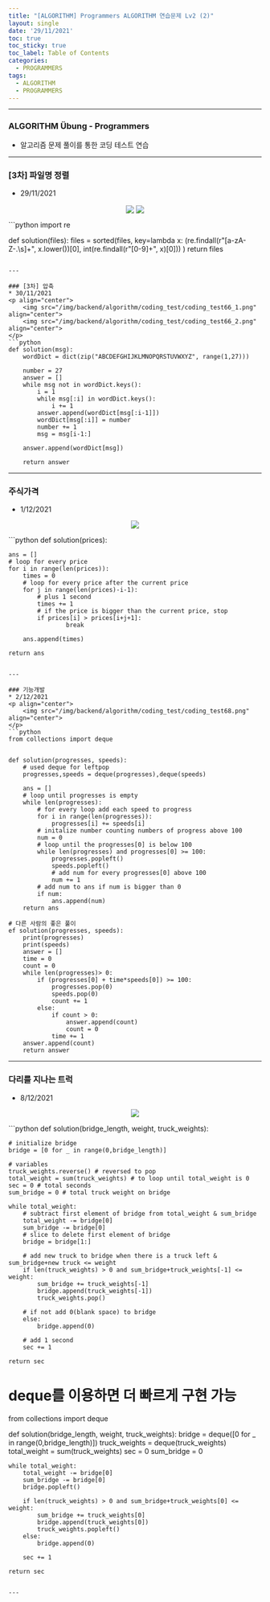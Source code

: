 ```yaml
---
title: "[ALGORITHM] Programmers ALGORITHM 연습문제 Lv2 (2)"
layout: single
date: '29/11/2021'
toc: true
toc_sticky: true
toc_label: Table of Contents
categories:
  - PROGRAMMERS
tags:
  - ALGORITHM
  - PROGRAMMERS
---
```


---
### ALGORITHM Übung - Programmers
* 알고리즘 문제 풀이를 통한 코딩 테스트 연습

---

### [3차] 파일명 정렬
* 29/11/2021
<p align="center">
    <img src="/img/backend/algorithm/coding_test/coding_test65_1.png" align="center">
    <img src="/img/backend/algorithm/coding_test/coding_test65_2.png" align="center">
</p>
```python
import re

def solution(files):
    files = sorted(files, key=lambda x:
                                (re.findall(r"[a-zA-Z-.\s]+", x.lower())[0],
                                int(re.findall(r"[0-9]+", x)[0]))
                   )
    return files
```

---

### [3차] 압축
* 30/11/2021
<p align="center">
    <img src="/img/backend/algorithm/coding_test/coding_test66_1.png" align="center">
    <img src="/img/backend/algorithm/coding_test/coding_test66_2.png" align="center">
</p>
```python
def solution(msg):
    wordDict = dict(zip("ABCDEFGHIJKLMNOPQRSTUVWXYZ", range(1,27)))

    number = 27
    answer = []
    while msg not in wordDict.keys():
        i = 1
        while msg[:i] in wordDict.keys():
            i += 1
        answer.append(wordDict[msg[:i-1]])
        wordDict[msg[:i]] = number
        number += 1
        msg = msg[i-1:]

    answer.append(wordDict[msg])

    return answer
```

---

### 주식가격
* 1/12/2021
<p align="center">
    <img src="/img/backend/algorithm/coding_test/coding_test67.png" align="center">
</p>
```python
def solution(prices):
    
    ans = []
    # loop for every price
    for i in range(len(prices)):
        times = 0
        # loop for every price after the current price
        for j in range(len(prices)-i-1):
            # plus 1 second
            times += 1
            # if the price is bigger than the current price, stop
            if prices[i] > prices[i+j+1]:
                    break

        ans.append(times)
        
    return ans
```

---

### 기능개발
* 2/12/2021
<p align="center">
    <img src="/img/backend/algorithm/coding_test/coding_test68.png" align="center">
</p>
```python
from collections import deque


def solution(progresses, speeds):
    # used deque for leftpop
    progresses,speeds = deque(progresses),deque(speeds)
    
    ans = []
    # loop until progresses is empty
    while len(progresses):
        # for every loop add each speed to progress
        for i in range(len(progresses)):
            progresses[i] += speeds[i]
        # initalize number counting numbers of progress above 100
        num = 0
        # loop until the progresses[0] is below 100
        while len(progresses) and progresses[0] >= 100:
            progresses.popleft()
            speeds.popleft()
            # add num for every progresses[0] above 100
            num += 1
        # add num to ans if num is bigger than 0
        if num:
            ans.append(num)
    return ans

# 다른 사람의 좋은 풀이
ef solution(progresses, speeds):
    print(progresses)
    print(speeds)
    answer = []
    time = 0
    count = 0
    while len(progresses)> 0:
        if (progresses[0] + time*speeds[0]) >= 100:
            progresses.pop(0)
            speeds.pop(0)
            count += 1
        else:
            if count > 0:
                answer.append(count)
                count = 0
            time += 1
    answer.append(count)
    return answer
```

---

### 다리를 지나는 트럭
* 8/12/2021
<p align="center">
    <img src="/img/backend/algorithm/coding_test/coding_test69.png" align="center">
</p>
```python
def solution(bridge_length, weight, truck_weights):
    
    # initialize bridge
    bridge = [0 for _ in range(0,bridge_length)]

    # variables
    truck_weights.reverse() # reversed to pop
    total_weight = sum(truck_weights) # to loop until total_weight is 0
    sec = 0 # total seconds
    sum_bridge = 0 # total truck weight on bridge
    
    while total_weight:
        # subtract first element of bridge from total_weight & sum_bridge
        total_weight -= bridge[0]
        sum_bridge -= bridge[0]
        # slice to delete first element of bridge
        bridge = bridge[1:] 
        
        # add new truck to bridge when there is a truck left & sum_bridge+new truck <= weight
        if len(truck_weights) > 0 and sum_bridge+truck_weights[-1] <= weight:
            sum_bridge += truck_weights[-1]
            bridge.append(truck_weights[-1])
            truck_weights.pop()

        # if not add 0(blank space) to bridge
        else:
            bridge.append(0)
        
        # add 1 second
        sec += 1
        
    return sec

# deque를 이용하면 더 빠르게 구현 가능
from collections import deque


def solution(bridge_length, weight, truck_weights):
    bridge = deque([0 for _ in range(0,bridge_length)])
    truck_weights = deque(truck_weights)
    total_weight = sum(truck_weights)
    sec = 0
    sum_bridge = 0
    
    while total_weight:
        total_weight -= bridge[0]
        sum_bridge -= bridge[0]
        bridge.popleft()
        
        if len(truck_weights) > 0 and sum_bridge+truck_weights[0] <= weight:
            sum_bridge += truck_weights[0]
            bridge.append(truck_weights[0])
            truck_weights.popleft()
        else:
            bridge.append(0)
        
        sec += 1
        
    return sec
```

---